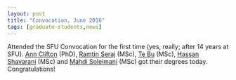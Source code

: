 ```yaml
---
layout: post
title: "Convocation, June 2016"
tags: [graduate-students,news]
---
```


Attended the SFU Convocation for the first time (yes, really; after 14 years at SFU). [Ann Clifton](http://www.cs.sfu.ca/~aca69/personal/) (PhD), [Ramtin Seraj](http://www.sfu.ca/~rmehdiza/) (MSc), [Te Bu](https://www.linkedin.com/in/tebu123) (MSc), [Hassan Shavarani](http://shavarani.gigfa.com/CV/) (MSc) and [Mahdi Soleimani](https://www.linkedin.com/in/mehdi-soleimani-9912a426) (MSc) got their degrees today. Congratulations!

